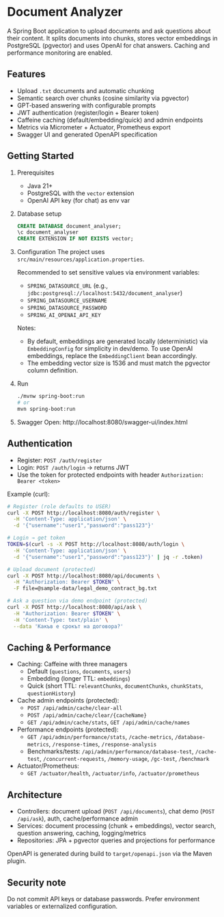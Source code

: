 # Document Analyzer

A Spring Boot application to upload documents and ask questions about their content. It splits documents into chunks, stores vector embeddings in PostgreSQL (pgvector) and uses OpenAI for chat answers. Caching and performance monitoring are enabled.

## Features
- Upload `.txt` documents and automatic chunking
- Semantic search over chunks (cosine similarity via pgvector)
- GPT‑based answering with configurable prompts
- JWT authentication (register/login + Bearer token)
- Caffeine caching (default/embedding/quick) and admin endpoints
- Metrics via Micrometer + Actuator, Prometheus export
- Swagger UI and generated OpenAPI specification

## Getting Started
1. Prerequisites
   - Java 21+
   - PostgreSQL with the `vector` extension
   - OpenAI API key (for chat) as env var
2. Database setup
   ```sql
   CREATE DATABASE document_analyser;
   \c document_analyser
   CREATE EXTENSION IF NOT EXISTS vector;
   ```
3. Configuration
   The project uses `src/main/resources/application.properties`.

   Recommended to set sensitive values via environment variables:
   - `SPRING_DATASOURCE_URL` (e.g., `jdbc:postgresql://localhost:5432/document_analyser`)
   - `SPRING_DATASOURCE_USERNAME`
   - `SPRING_DATASOURCE_PASSWORD`
   - `SPRING_AI_OPENAI_API_KEY`

   Notes:
   - By default, embeddings are generated locally (deterministic) via `EmbeddingConfig` for simplicity in dev/demo. To use OpenAI embeddings, replace the `EmbeddingClient` bean accordingly.
   - The embedding vector size is 1536 and must match the pgvector column definition.

4. Run
   ```bash
   ./mvnw spring-boot:run
   # or
   mvn spring-boot:run
   ```
5. Swagger
   Open: http://localhost:8080/swagger-ui/index.html

## Authentication
- Register: `POST /auth/register`
- Login: `POST /auth/login` → returns JWT
- Use the token for protected endpoints with header `Authorization: Bearer <token>`

Example (curl):
```bash
# Register (role defaults to USER)
curl -X POST http://localhost:8080/auth/register \
  -H 'Content-Type: application/json' \
  -d '{"username":"user1","password":"pass123"}'

# Login → get token
TOKEN=$(curl -s -X POST http://localhost:8080/auth/login \
  -H 'Content-Type: application/json' \
  -d '{"username":"user1","password":"pass123"}' | jq -r .token)

# Upload document (protected)
curl -X POST http://localhost:8080/api/documents \
  -H "Authorization: Bearer $TOKEN" \
  -F file=@sample-data/legal_demo_contract_bg.txt

# Ask a question via demo endpoint (protected)
curl -X POST http://localhost:8080/api/ask \
  -H "Authorization: Bearer $TOKEN" \
  -H 'Content-Type: text/plain' \
  --data 'Какъв е срокът на договора?'
```

## Caching & Performance
- Caching: Caffeine with three managers
  - Default (`questions`, `documents`, `users`)
  - Embedding (longer TTL: `embeddings`)
  - Quick (short TTL: `relevantChunks`, `documentChunks`, `chunkStats`, `questionHistory`)
- Cache admin endpoints (protected):
  - `POST /api/admin/cache/clear-all`
  - `POST /api/admin/cache/clear/{cacheName}`
  - `GET /api/admin/cache/stats`, `GET /api/admin/cache/names`
- Performance endpoints (protected):
  - `GET /api/admin/performance/stats`, `/cache-metrics`, `/database-metrics`, `/response-times`, `/response-analysis`
  - Benchmarks/tests: `/api/admin/performance/database-test`, `/cache-test`, `/concurrent-requests`, `/memory-usage`, `/gc-test`, `/benchmark`
- Actuator/Prometheus:
  - `GET /actuator/health`, `/actuator/info`, `/actuator/prometheus`

## Architecture
- Controllers: document upload (`POST /api/documents`), chat demo (`POST /api/ask`), auth, cache/performance admin
- Services: document processing (chunk + embeddings), vector search, question answering, caching, logging/metrics
- Repositories: JPA + pgvector queries and projections for performance

OpenAPI is generated during build to `target/openapi.json` via the Maven plugin.

## Security note
Do not commit API keys or database passwords. Prefer environment variables or externalized configuration.
